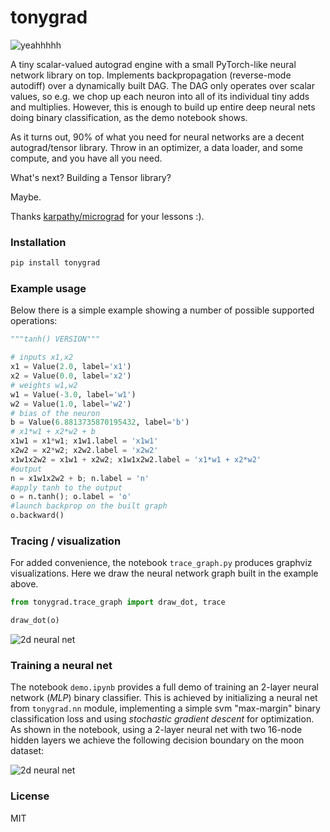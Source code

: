 # tonygrad

![yeahhhhh](https://github.com/ent0n29/tonygrad/raw/main/yeah.png)
 
 A tiny scalar-valued autograd engine with a small PyTorch-like neural network library on top.  Implements backpropagation (reverse-mode autodiff) over a dynamically built DAG.
 The DAG only operates over scalar values, so e.g. we chop up each neuron into all of its individual tiny adds and multiplies. However, this is enough to build up entire deep neural nets doing binary classification, as the demo notebook shows.
 
As it turns out, 90% of what you need for neural networks are a decent autograd/tensor library. Throw in an optimizer, a data loader, and some compute, and you have all you need.

 What's next? Building a Tensor library?
 
 Maybe.
 
 Thanks [karpathy/micrograd](https://github.com/karpathy/micrograd) for your lessons :).

### Installation

```bash
pip install tonygrad
```

### Example usage

Below there is a simple example showing a number of possible supported operations:

```python
"""tanh() VERSION"""

# inputs x1,x2
x1 = Value(2.0, label='x1')
x2 = Value(0.0, label='x2')
# weights w1,w2
w1 = Value(-3.0, label='w1')
w2 = Value(1.0, label='w2')
# bias of the neuron
b = Value(6.8813735870195432, label='b')
# x1*w1 + x2*w2 + b
x1w1 = x1*w1; x1w1.label = 'x1w1'
x2w2 = x2*w2; x2w2.label = 'x2w2'
x1w1x2w2 = x1w1 + x2w2; x1w1x2w2.label = 'x1*w1 + x2*w2'
#output
n = x1w1x2w2 + b; n.label = 'n'
#apply tanh to the output 
o = n.tanh(); o.label = 'o'
#launch backprop on the built graph
o.backward()
```


### Tracing / visualization

For added convenience, the notebook `trace_graph.py` produces graphviz visualizations. Here we draw the neural network graph built in the example above. 

```python
from tonygrad.trace_graph import draw_dot, trace

draw_dot(o)
```

![2d neural net](https://github.com/ent0n29/tonygrad/raw/main/output.svg)

### Training a neural net

The notebook `demo.ipynb` provides a full demo of training an 2-layer neural network (*MLP*) binary classifier. This is achieved by initializing a neural net from `tonygrad.nn` module, implementing a simple svm "max-margin" binary classification loss and using *stochastic gradient descent* for optimization. As shown in the notebook, using a 2-layer neural net with two 16-node hidden layers we achieve the following decision boundary on the moon dataset:

![2d neural net](https://github.com/ent0n29/tonygrad/raw/main/decision_boundary.png)

### License

MIT
